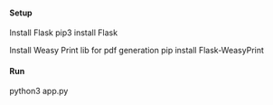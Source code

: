 #### Setup

Install Flask
pip3 install Flask

Install Weasy Print lib for pdf generation 
pip install Flask-WeasyPrint

#### Run
python3 app.py 